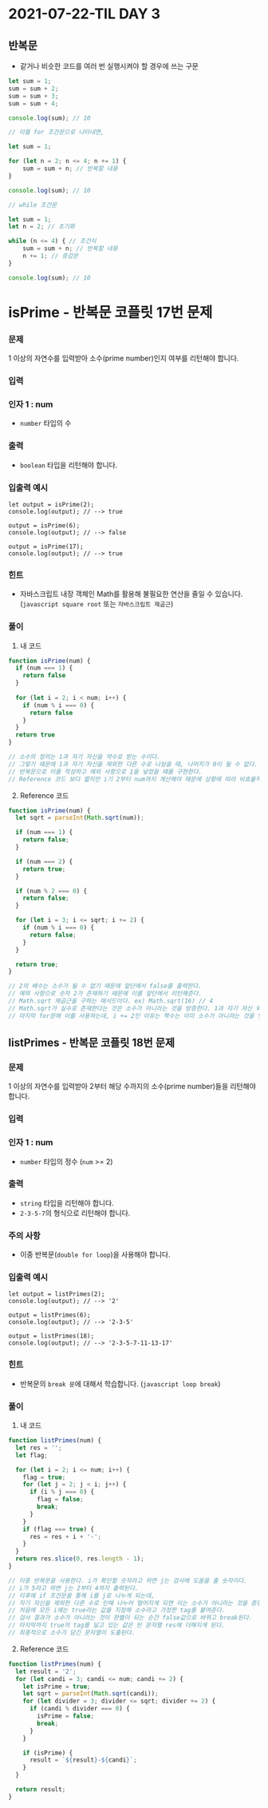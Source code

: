 # 2021-07-22-TIL DAY 3

## 반복문

- 같거나 비슷한 코드를 여러 번 실행시켜야 할 경우에 쓰는 구문

```jsx
let sum = 1;
sum = sum + 2;
sum = sum + 3;
sum = sum + 4;

console.log(sum); // 10

// 이를 for 조건문으로 나타내면,

let sum = 1;

for (let n = 2; n <= 4; n += 1) {
	sum = sum + n; // 반복할 내용
}

console.log(sum); // 10

// while 조건문

let sum = 1;
let n = 2; // 초기화

while (n <= 4) { // 조건식
	sum = sum + n; // 반복할 내용
	n += 1; // 증감문
}

console.log(sum); // 10
```



# **isPrime - 반복문 코플릿 17번 문제**

### **문제**

1 이상의 자연수를 입력받아 소수(prime number)인지 여부를 리턴해야 합니다.

### **입력**

### **인자 1 : num**

- `number` 타입의 수

### **출력**

- `boolean` 타입을 리턴해야 합니다.

### **입출력 예시**

```
let output = isPrime(2);
console.log(output); // --> true

output = isPrime(6);
console.log(output); // --> false

output = isPrime(17);
console.log(output); // --> true
```

### **힌트**

- 자바스크립트 내장 객체인 Math를 활용해 불필요한 연산을 줄일 수 있습니다. (`javascript square root` 또는 `자바스크립트 제곱근`)

### 풀이

1. 내 코드

```jsx
function isPrime(num) {  
  if (num === 1) {
    return false 
  }
  
  for (let i = 2; i < num; i++) {
    if (num % i === 0) {
      return false
    }
  }
  return true
}

// 소수의 정의는 1과 자기 자신을 약수로 받는 수이다.
// 그렇기 때문에 1과 자기 자신을 제외한 다른 수로 나눴을 때, 나머지가 0이 될 수 없다.
// 반복문으로 이를 작성하고 예외 사항으로 1을 넣었을 때를 구현한다.
// Reference 코드 보다 짧지만 i기 2부터 num까지 계산해야 때문에 상황에 따라 비효율적일 수 있다.
```

2. Reference 코드

```jsx
function isPrime(num) {
  let sqrt = parseInt(Math.sqrt(num));

  if (num === 1) {
    return false;
  }

  if (num === 2) {
    return true;
  }

  if (num % 2 === 0) {
    return false;
  }

  for (let i = 3; i <= sqrt; i += 2) {
    if (num % i === 0) {
      return false;
    }
  }

  return true;
}

// 2의 배수는 소수가 될 수 없기 때문에 앞단에서 false를 출력한다.
// 예외 사항으로 숫자 2가 존재하기 때문에 이를 앞단에서 리턴해준다.
// Math.sqrt 제곱근을 구하는 매서드이다. ex) Math.sqrt(16) // 4
// Math.sqrt가 실수로 존재한다는 것은 소수가 아니라는 것을 방증한다. 1과 자기 자신 외에 나눠주는 수가 있다는 것이기 때문이다.
// 마지막 for문에 이를 사용하는데, i += 2인 이유는 짝수는 이미 소수가 아니라는 것을 앞단에서 알 수 있기 때문이다.
```



## **listPrimes - 반복문 코플릿 18번 문제**

### **문제**

1 이상의 자연수를 입력받아 2부터 해당 수까지의 소수(prime number)들을 리턴해야 합니다.

### **입력**

### **인자 1 : num**

- `number` 타입의 정수 (`num` >= 2)

### **출력**

- `string` 타입을 리턴해야 합니다.
- `2-3-5-7`의 형식으로 리턴해야 합니다.

### **주의 사항**

- 이중 반복문(`double for loop`)을 사용해야 합니다.

### **입출력 예시**

```
let output = listPrimes(2);
console.log(output); // --> '2'

output = listPrimes(6);
console.log(output); // --> '2-3-5'

output = listPrimes(18);
console.log(output); // --> '2-3-5-7-11-13-17'
```

### **힌트**

- 반복문의 `break 문`에 대해서 학습합니다. (`javascript loop break`)

### 풀이

1. 내 코드

```jsx
function listPrimes(num) {
  let res = '';
  let flag;

  for (let i = 2; i <= num; i++) {
    flag = true;
    for (let j = 2; j < i; j++) {
      if (i % j === 0) {
        flag = false;
        break;
      }
    }
    if (flag === true) {
      res = res + i + '-';
    }
  }
  return res.slice(0, res.length - 1);
}

// 이중 반복문을 사용한다. i가 확인할 숫자라고 하면 j는 검사에 도움을 줄 숫자이다.
// i가 5라고 하면 j는 2부터 4까지 출력된다. 
// 이후에 if 조건문을 통해 i를 j로 나누게 되는데, 
// 자기 자신을 제외한 다른 수로 인해 나누어 떨어지게 되면 이는 소수가 아니라는 것을 증명한다.
// 처음에 모든 i에는 true라는 값을 지정해 소수라고 가정한 tag를 붙여준다. 
// 검사 결과가 소수가 아니라는 것이 판별이 되는 순간 false값으로 바뀌고 break된다.
// 마지막까지 true의 tag를 달고 있는 값은 빈 문자열 res에 더해지게 된다.
// 최종적으로 소수가 담긴 문자열이 도출된다.
```

2. Reference 코드

```jsx
function listPrimes(num) {
  let result = '2';
  for (let candi = 3; candi <= num; candi += 2) {
    let isPrime = true;
    let sqrt = parseInt(Math.sqrt(candi));
    for (let divider = 3; divider <= sqrt; divider += 2) {
      if (candi % divider === 0) {
        isPrime = false;
        break;
      }
    }

    if (isPrime) {
      result = `${result}-${candi}`;
    }
  }

  return result;
}
```